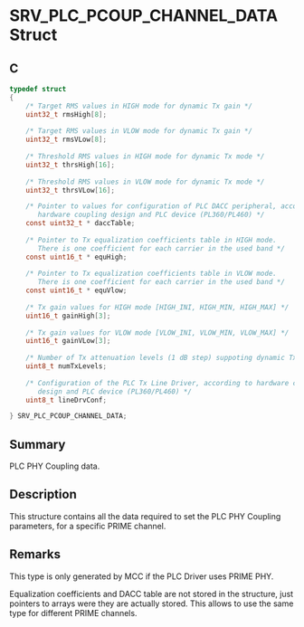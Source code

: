 # SRV_PLC_PCOUP_CHANNEL_DATA Struct

## C

```c
typedef struct
{  
    /* Target RMS values in HIGH mode for dynamic Tx gain */
    uint32_t rmsHigh[8];
    
    /* Target RMS values in VLOW mode for dynamic Tx gain */
    uint32_t rmsVLow[8];
    
    /* Threshold RMS values in HIGH mode for dynamic Tx mode */
    uint32_t thrsHigh[16];
    
    /* Threshold RMS values in VLOW mode for dynamic Tx mode */
    uint32_t thrsVLow[16];

    /* Pointer to values for configuration of PLC DACC peripheral, according to 
       hardware coupling design and PLC device (PL360/PL460) */
    const uint32_t * daccTable;
    
    /* Pointer to Tx equalization coefficients table in HIGH mode. 
       There is one coefficient for each carrier in the used band */
    const uint16_t * equHigh;
    
    /* Pointer to Tx equalization coefficients table in VLOW mode. 
       There is one coefficient for each carrier in the used band */
    const uint16_t * equVlow;
    
    /* Tx gain values for HIGH mode [HIGH_INI, HIGH_MIN, HIGH_MAX] */
    uint16_t gainHigh[3];
    
    /* Tx gain values for VLOW mode [VLOW_INI, VLOW_MIN, VLOW_MAX] */
    uint16_t gainVLow[3];
    
    /* Number of Tx attenuation levels (1 dB step) suppoting dynamic Tx mode */
    uint8_t numTxLevels;
    
    /* Configuration of the PLC Tx Line Driver, according to hardware coupling 
       design and PLC device (PL360/PL460) */
    uint8_t lineDrvConf;

} SRV_PLC_PCOUP_CHANNEL_DATA;
```

## Summary

PLC PHY Coupling data.

## Description

This structure contains all the data required to set the PLC PHY Coupling parameters, for a specific PRIME channel.

## Remarks

This type is only generated by MCC if the PLC Driver uses PRIME PHY.

Equalization coefficients and DACC table are not stored in the structure, just pointers to arrays were they are actually stored. This allows to use the same type for different PRIME channels.
